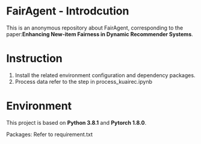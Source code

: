 # FairAgent - Introdcution
This is an anonymous repository about FairAgent, corresponding to the paper:**Enhancing New-item Fairness in Dynamic Recommender Systems**.
# Instruction
1. Install the related environment configuration and dependency packages.
2. Process data refer to the step in process_kuairec.ipynb
# Environment
This project is based on **Python 3.8.1** and **Pytorch 1.8.0**.

Packages: Refer to requirement.txt


